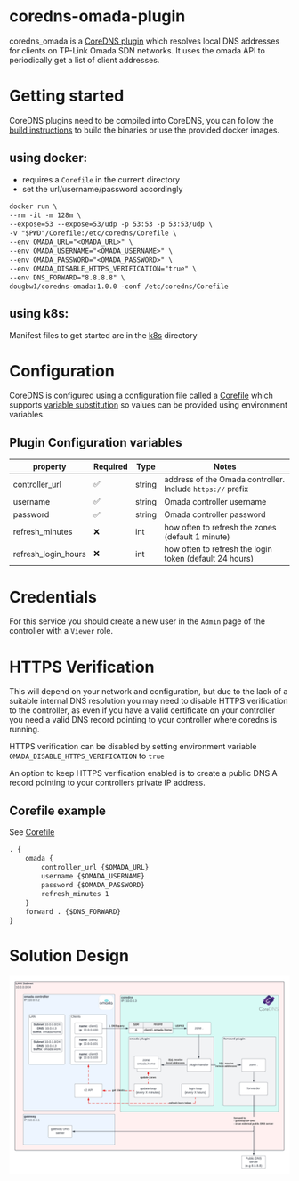 # coredns-omada-plugin

coredns_omada is a [CoreDNS plugin](https://coredns.io/manual/plugins/) which resolves local DNS addresses for clients on TP-Link Omada SDN networks. It uses the omada API to periodically get a list of client addresses.

# Getting started

CoreDNS plugins need to be compiled into CoreDNS, you can follow the [build instructions](docs/build.md) to build the binaries or use the provided docker images.

## using docker:

- requires a `Corefile` in the current directory
- set the url/username/password accordingly

```
docker run \
--rm -it -m 128m \
--expose=53 --expose=53/udp -p 53:53 -p 53:53/udp \
-v "$PWD"/Corefile:/etc/coredns/Corefile \
--env OMADA_URL="<OMADA_URL>" \
--env OMADA_USERNAME="<OMADA_USERNAME>" \
--env OMADA_PASSWORD="<OMADA_PASSWORD>" \
--env OMADA_DISABLE_HTTPS_VERIFICATION="true" \
--env DNS_FORWARD="8.8.8.8" \
dougbw1/coredns-omada:1.0.0 -conf /etc/coredns/Corefile
```

## using k8s:
Manifest files to get started are in the [k8s](k8s) directory

# Configuration

CoreDNS is configured using a configuration file called a [Corefile](https://coredns.io/2017/07/23/corefile-explained/) which supports [variable substitution](https://coredns.io/manual/configuration/#environment-variables) so values can be provided using environment variables.

## Plugin Configuration variables

| property            | Required | Type   | Notes                                                      |
| ------------------- | -------- | ------ | ---------------------------------------------------------- |
| controller_url      | ✅       | string | address of the Omada controller. Include `https://` prefix |
| username            | ✅       | string | Omada controller username                                  |
| password            | ✅       | string | Omada controller password                                  |
| refresh_minutes     | ❌       | int    | how often to refresh the zones (default 1 minute)          |
| refresh_login_hours | ❌       | int    | how often to refresh the login token (default 24 hours)    |

# Credentials

For this service you should create a new user in the `Admin` page of the controller with a `Viewer` role.

# HTTPS Verification

This will depend on your network and configuration, but due to the lack of a suitable internal DNS resolution you may need to disable HTTPS verification to the controller, as even if you have a valid certificate on your controller you need a valid DNS record pointing to your controller where coredns is running.

HTTPS verification can be disabled by setting environment variable `OMADA_DISABLE_HTTPS_VERIFICATION` to `true`

An option to keep HTTPS verification enabled is to create a public DNS A record pointing to your controllers private IP address.

## Corefile example

See [Corefile](Corefile)

```
. {
    omada {
        controller_url {$OMADA_URL}
        username {$OMADA_USERNAME}
        password {$OMADA_PASSWORD}
        refresh_minutes 1
    }
    forward . {$DNS_FORWARD}
}
```

# Solution Design

![image](docs/solution-design.png)

